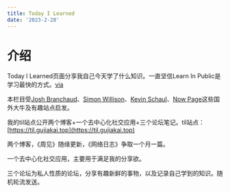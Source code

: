 ```yaml
---
title: Today I Learned
date: '2023-2-28'
---
```


# 介绍

Today I Learned页面分享我自己今天学了什么知识。一直坚信Learn In Public是学习最快的方式。[via](https://www.swyx.io/learn-in-public)

本栏目受[Josh Branchaud](https://github.com/jbranchaud/til)、[Simon Willison](https://til.simonwillison.net/)、[Kevin Schaul](https://www.kschaul.com/til/)、[Now Page](https://nownownow.com/)这些国外大牛及有趣站点启发。

我的til站点公开两个博客+一个去中心化社交应用+三个论坛笔记。til站点：[https://til.gujiakai.top](https://til.gujiakai.top)

两个博客，《周见》随缘更新，《网络日志》争取一个月一篇。

一个去中心化社交应用，主要用于满足我的分享欲。

三个论坛为私人性质的论坛，分享有趣新鲜的事物，以及记录自己学到的知识。随机轮流发送。

